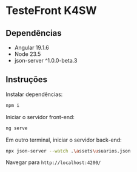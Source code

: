# TesteFront K4SW

## Dependências
 - Angular 19.1.6
 - Node 23.5
 - json-server ^1.0.0-beta.3

## Instruções
Instalar dependências:
```bash
npm i
```
Iniciar o servidor front-end:
```bash
ng serve
```
Em outro terminal, iniciar o servidor back-end:
```bash
npx json-server --watch .\assets\usuarios.json
```

Navegar para `http://localhost:4200/`
